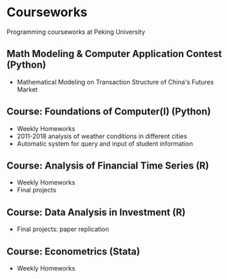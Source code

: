 # Courseworks
Programming courseworks at Peking University

## Math Modeling & Computer Application Contest (Python)
- Mathematical Modeling on Transaction Structure of China's Futures Market

## Course: Foundations of Computer(I) (Python)
- Weekly Homeworks
- 2011-2018 analysis of weather conditions in different cities
- Automatic system for query and input of student information

## Course: Analysis of Financial Time Series (R)
- Weekly Homeworks
- Final projects

## Course: Data Analysis in Investment (R)
- Final projects: paper replication

## Course: Econometrics (Stata)
- Weekly Homeworks
